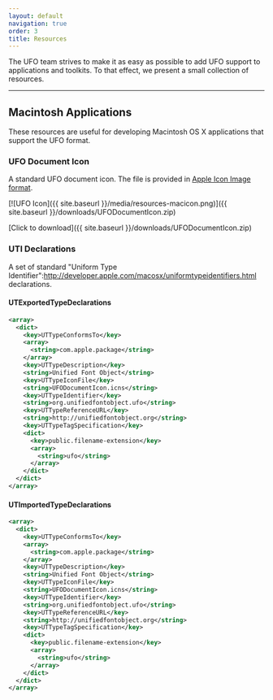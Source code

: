 ```yaml
---
layout: default
navigation: true
order: 3
title: Resources
---
```


The UFO team strives to make it as easy as possible to add UFO support to applications and toolkits. To that effect, we present a small collection of resources.

<hr class="subsection">

## Macintosh Applications

These resources are useful for developing Macintosh OS X applications that support the UFO format.

### UFO Document Icon

A standard UFO document icon. The file is provided in [Apple Icon Image format](http://en.wikipedia.org/wiki/Apple_Icon_Image).

[![UFO Icon]({{ site.baseurl }}/media/resources-macicon.png)]({{ site.baseurl }}/downloads/UFODocumentIcon.zip)

[Click to download]({{ site.baseurl }}/downloads/UFODocumentIcon.zip)

### UTI Declarations

A set of standard "Uniform Type Identifier":http://developer.apple.com/macosx/uniformtypeidentifiers.html declarations.

#### UTExportedTypeDeclarations

```xml
<array>
  <dict>
    <key>UTTypeConformsTo</key>
    <array>
      <string>com.apple.package</string>
    </array>
    <key>UTTypeDescription</key>
    <string>Unified Font Object</string>
    <key>UTTypeIconFile</key>
    <string>UFODocumentIcon.icns</string>
    <key>UTTypeIdentifier</key>
    <string>org.unifiedfontobject.ufo</string>
    <key>UTTypeReferenceURL</key>
    <string>http://unifiedfontobject.org</string>
    <key>UTTypeTagSpecification</key>
    <dict>
      <key>public.filename-extension</key>
      <array>
        <string>ufo</string>
      </array>
    </dict>
  </dict>
</array>
```


#### UTImportedTypeDeclarations

```xml
<array>
  <dict>
    <key>UTTypeConformsTo</key>
    <array>
      <string>com.apple.package</string>
    </array>
    <key>UTTypeDescription</key>
    <string>Unified Font Object</string>
    <key>UTTypeIconFile</key>
    <string>UFODocumentIcon.icns</string>
    <key>UTTypeIdentifier</key>
    <string>org.unifiedfontobject.ufo</string>
    <key>UTTypeReferenceURL</key>
    <string>http://unifiedfontobject.org</string>
    <key>UTTypeTagSpecification</key>
    <dict>
      <key>public.filename-extension</key>
      <array>
        <string>ufo</string>
      </array>
    </dict>
  </dict>
</array>
```
